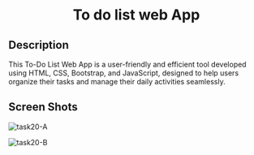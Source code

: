 <h1 align="center">To do list web App</h1>

## Description
This To-Do List Web App is a user-friendly and efficient tool developed using HTML, CSS, Bootstrap, and JavaScript, designed to help users organize their tasks and manage their daily activities seamlessly.

## Screen Shots
![task20-A](https://github.com/FatmaMahrous2000/to-do-list/assets/74304814/85f29779-3ae7-4d6e-9e27-94f32303849f)

![task20-B](https://github.com/FatmaMahrous2000/to-do-list/assets/74304814/8a4c8766-7d75-4982-bca8-116f0114edc6)
